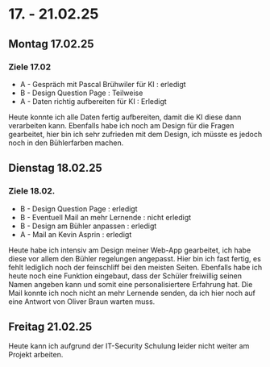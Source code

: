 # 17. - 21.02.25

## Montag 17.02.25
### Ziele 17.02
- A - Gespräch mit Pascal Brühwiler für KI : erledigt
- B - Design Question Page : Teilweise
- A - Daten richtig aufbereiten für KI : Erledigt

Heute konnte ich alle Daten fertig aufbereiten, damit die KI diese dann verarbeiten kann. Ebenfalls habe ich noch am Design für die Fragen gearbeitet, hier bin ich 
sehr zufrieden mit dem Design, ich müsste es jedoch noch in den Bühlerfarben machen. 

## Dienstag 18.02.25
### Ziele 18.02.
- B - Design Question Page : erledigt
- B - Eventuell Mail an mehr Lernende : nicht erledigt
- B - Design am Bühler anpassen : erledigt
- A - Mail an Kevin Asprin : erledigt

Heute habe ich intensiv am Design meiner Web-App gearbeitet, ich habe diese vor allem den Bühler regelungen angepasst. Hier bin ich fast fertig, es fehlt lediglich noch der 
feinschliff bei den meisten Seiten. Ebenfalls habe ich heute noch eine Funktion eingebaut, dass der Schüler freiwillig seinen Namen angeben kann und somit eine personalisiertere 
Erfahrung hat. Die Mail konnte ich noch nicht an mehr Lernende senden, da ich hier noch auf eine Antwort von Oliver Braun warten muss.

## Freitag 21.02.25

Heute kann ich aufgrund der IT-Security Schulung leider nicht weiter am Projekt arbeiten.